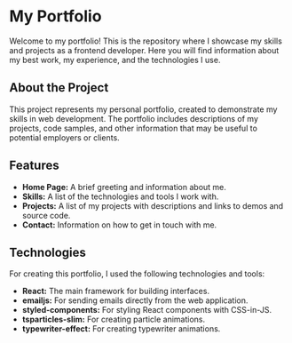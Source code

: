 # My Portfolio

Welcome to my portfolio! This is the repository where I showcase my skills and projects as a frontend developer. Here you will find information about my best work, my experience, and the technologies I use.

## About the Project

This project represents my personal portfolio, created to demonstrate my skills in web development. The portfolio includes descriptions of my projects, code samples, and other information that may be useful to potential employers or clients.

## Features

- **Home Page:** A brief greeting and information about me.
- **Skills:** A list of the technologies and tools I work with.
- **Projects:** A list of my  projects with descriptions and links to demos and source code.
- **Contact:** Information on how to get in touch with me.

## Technologies

For creating this portfolio, I used the following technologies and tools:

- **React:** The main framework for building interfaces.
- **emailjs:** For sending emails directly from the web application.
- **styled-components:** For styling React components with CSS-in-JS.
- **tsparticles-slim:** For creating particle animations.
- **typewriter-effect:** For creating typewriter animations.
